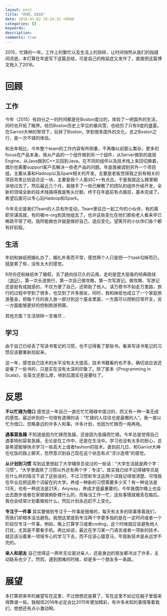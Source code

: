 ```yaml
---
layout: post
title: "你好，2016"
date: 2016-01-02 19:24:32 +0800
categories: []
keywords: 
description: 
comments: true
---
```


2015，忙碌的一年。工作上的繁忙以及生活上的琐碎，让时间悄然从我们的指缝间流逝。本打算在年底写下这篇总结，可是自己的拖延症又发作了，直接把这篇博文拖入了2016。

# 回顾

## 工作

今年（2015）有四分之一的时间都是在Boston度过的，体验了一把国外的生活，同时也开拓了眼界。经历Boston历史上罕见的暴风雪，也经历了只有9度的盛夏。在Garriot大神的带领下，玩转了Boston，学到很多国外的文化。总之Boston之行，是一次不错的体验。

和去年相比，今年整个team的工作内容有所侧重，不再像以前那么繁杂，更多的focus在产品本身。我从产品的一个组件做到另一个组件，从Server做到的底层Engine，从Java做到C++又回到Java。在不同的组件以及技术栈上来回切换着，偶尔也需要support客户去解决一些老产品的问题。年底我被调到另外一个项目组，主要从事和Hadoop以及Spark相关的开发。主要是老板觉得我之前有相关的项目背景比较适合这一块，主要是我个人面对C++有点怂，于是我就这么稀里糊涂地过去了。然后最近几个月，我接手了一些已解散了的团队的组件升级开发，全新的领域全新的技术栈搞得我是焦头烂额，终于在年底前有点眉目，基本完成了。希望后面可以专心玩Hadoop和Spark。

今年无论是我们Team的人员有所变动。Team里往日一起工作的小伙伴，有的离职另谋高就，有的被re-org到其他组去了。也许这些变化在他们那些老人看来早已稀疏平常了吧。我所能做也许就是做好自己，适应变化。望离开的小伙伴们各个都有好前程。

## 生活

年初和妹纸把婚礼办了，婚礼朴素而平常，感觉两个人只是把一个task勾掉而已，就是累了些，没有太大的感觉。

9月份还和妹纸休了婚假，去了趟向往已久的云南，走的是昆大丽香的经典路线（[游记](http://www.mafengwo.cn/i/3525834.html)）。第一次长途旅行，第一次自己做攻略，第一次写游记。做攻略、写游记还是挺有成就感的，不仅方便了自己，还帮助了他人。读万卷书不如走万里路，旅行的过程中学到了很多，也交到了许多朋友。同时，我和妹纸也成立了一个家庭旅游基金，把每个月的收入放一部分到这个基金里面，一方面可以控制日常开支，另一方面能够更好的控制旅游预算。

其他方面？生活琐碎一言难尽...

## 学习

由于自己已经丢了写读书笔记的习惯，也不记得看了那些书。看来写读书笔记的习惯应该要重新拾起来。

这一年，感觉自己技术的水平没有太大提高，技术书籍看的也不多。确切说应该还是看了一些书的，只是实在没有太深的印象了。除了那本《Programming in Scala》，全英文还那么厚，啃到后面实在是要吐了。

# 反思

**不以忙碌为借口** 感觉这一年自己一直在忙忙碌碌中度过的，而又有一种一事无成的感觉。最近听到的一句很有道理的话：“忙碌的人往往也是最懒的人”。我一直以忙为借口，忽略身边的许多人和事。许多计划，也因为忙碌而一拖再拖。

**遇事莫急躁** 不知道是因为忙碌而急躁，还是因为急躁而忙碌。今年总是觉得自己遇事特别容易急躁，无论是在工作中，还是在生活中。学习也没有太多的耐心，总是希望能够快点学习一些高大上或者fashion的技术。直到前几日，和Garriot大神在吃饭的路上聊天，忽然意识到自己现在这个状态有点“浮沙造塔”的感觉。

**从计划到习惯** 写到这里想起了大学辅导员说过的一些话：“大学生活就是两个字：习惯”，“大学里面除了习惯以外还有两个字：专注”。其实我已经不记得辅导员是在什么样的情况下说了这些话的，不过习惯和专注这两个词我记得很清楚。可惜我在毕业后把这两个词留在的大学。养成一种新的习惯需要多少天？有一种说法是13天，也有一种说法是21天，Anyway，养成才是最重要的。今年我偶尔晚上也会出去跑步或者在家做做俯卧撑什么的，而每当工作一忙，这些事情就被丢在脑后。我也会经常计划着做些什么，然后计划永远赶不上变化。

**专注于一件事** 其实要做到专注于一件事是很难的，每天有太多的琐事等着我们，而我们却根本没法避免。我想这里提到专注两个字更多指的是在一定时间或者一个阶段仅专注一件事。例如，晚上打算学习或者coding，这个时候就应该避免他人打扰，尤其是不要看手机。再比如说，最近在学习某一门语言或者一项新的技术，就应该沿着某一领域专心的学习下去，而不应该心猿意马，毕竟新技术是永远学不完的。

**亲人和朋友** 自己觉得这一两年无论是对亲人，还是身边的朋友都冷淡了许多，主动联系也少了。然而，遇到困难的时候，却是多一个朋友多一条路。

# 展望

本打算把来年的展望写在这里，不过想想还是算了，写在这里不如记在脑子里面来得靠谱一些。我相信2016年必定会比2015年更加精彩，有许多未知的事情等着我们，想想还有点小激动啊。